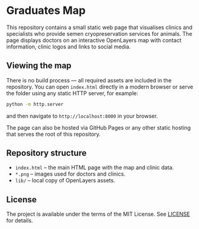 # Graduates Map

This repository contains a small static web page that visualises clinics and specialists who provide semen cryopreservation services for animals. The page displays doctors on an interactive OpenLayers map with contact information, clinic logos and links to social media.

## Viewing the map

There is no build process &mdash; all required assets are included in the repository. You can open `index.html` directly in a modern browser or serve the folder using any static HTTP server, for example:

```bash
python -m http.server
```

and then navigate to `http://localhost:8000` in your browser.

The page can also be hosted via GitHub Pages or any other static hosting that serves the root of this repository.

## Repository structure

- `index.html` &ndash; the main HTML page with the map and clinic data.
- `*.png` &ndash; images used for doctors and clinics.
- `lib/` &ndash; local copy of OpenLayers assets.

## License

The project is available under the terms of the MIT License. See [LICENSE](LICENSE) for details.
